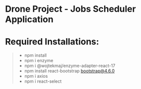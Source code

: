 # Drone Project - Jobs Scheduler Application
# Required Installations:
> - npm install
> - npm i enzyme
> - npm i @wojtekmaj/enzyme-adapter-react-17
> - npm install react-bootstrap bootstrap@4.6.0
> - npm i axios
> - npm i react-select